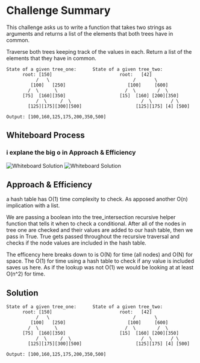 # Challenge Summary
This challenge asks us to write a function that takes two strings as arguments and returns a list of the elements that both trees have in common.

Traverse both trees keeping track of the values in each. Return a list of the elements that they have in common.
```
State of a given tree_one:      State of a given tree_two:
      root: [150]                         root:   [42]                           
           /   \                               /       \
         [100]   [250]                       [100]     [600]
        /  \      \                         /  \        /  \
      [75]  [160][350]                    [15]  [160] [200][350]
           /  \     /  \                          /  \       / \
        [125][175][300][500]                    [125][175] [4] [500]
```
```Output: [100,160,125,175,200,350,500]```
## Whiteboard Process
### i explane the big o in Approach & Efficiency
![Whiteboard Solution](https://github.com/malakkhasawneh2/data-structures-and-algorithms-401/blob/tree-intersection/code-challenge/tree-intersection/lab32a.PNG)
![Whiteboard Solution](https://github.com/malakkhasawneh2/data-structures-and-algorithms-401/blob/tree-intersection/code-challenge/tree-intersection/labb32.PNG)

## Approach & Efficiency
a hash table has O(1) time complexity to check. As apposed another O(n) implication with a list.

We are passing a boolean into the tree_intersection recursive helper function that tells it when to check a conditional. After all of the nodes in tree one are checked and their values are added to our hash table, then we pass in True. True gets passed throughout the recursive traversal and checks if the node values are included in the hash table.

The efficency here breaks down to is O(N) for time (all nodes) and O(N) for space. The O(1) for time using a hash table to check if any value is included saves us here. As if the lookup was not O(1) we would be looking at at least O(n^2) for time.

## Solution
```
State of a given tree_one:      State of a given tree_two:
      root: [150]                         root:   [42]                           
           /   \                               /       \
         [100]   [250]                       [100]     [600]
        /  \      \                         /  \        /  \
      [75]  [160][350]                    [15]  [160] [200][350]
           /  \     /  \                          /  \       / \
        [125][175][300][500]                    [125][175] [4] [500]
```
```Output: [100,160,125,175,200,350,500]```
